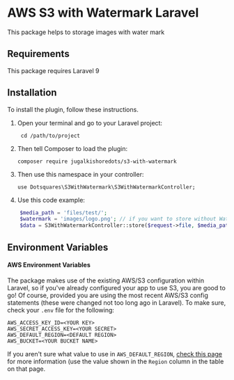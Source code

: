 # AWS S3 with Watermark Laravel

This package helps to storage images with water mark



## Requirements

This package requires Laravel 9

## Installation

To install the plugin, follow these instructions.

1. Open your terminal and go to your Laravel project:

        cd /path/to/project

2. Then tell Composer to load the plugin:

       composer require jugalkishoredots/s3-with-watermark

3. Then use this namespace in your controller:

       use Dotsquares\S3WithWatermark\S3WithWatermarkController;

4. Use this code example: 
```php
    $media_path = 'files/test/';
    $watermark = 'images/logo.png'; // if you want to store without WaterMark replace with (null) value.
    $data = S3WithWatermarkController::store($request->file, $media_path, $watermark);
```


## Environment Variables

#### AWS Environment Variables
The package makes use of the existing AWS/S3 configuration within Laravel, so if you've already configured your app to use S3, you are good to go! Of course, provided you are using the most recent AWS/S3 config statements (these were changed not too long ago in Laravel). To make sure, check your `.env` file for the following:

```
AWS_ACCESS_KEY_ID=<YOUR KEY>
AWS_SECRET_ACCESS_KEY=<YOUR SECRET>
AWS_DEFAULT_REGION=<DEFAULT REGION>
AWS_BUCKET=<YOUR BUCKET NAME>
```

If you aren't sure what value to use in `AWS_DEFAULT_REGION`, [check this page](https://docs.aws.amazon.com/general/latest/gr/rande.html) for more information (use the value shown in the `Region` column in the table on that page.